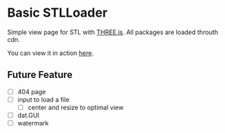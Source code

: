# Basic STLLoader

Simple view page for STL with [THREE.js](https://threejs.org). All packages are loaded throuth cdn.

You can view it in action [here](https://fabulous-choux-fe6fcb.netlify.app).


## Future Feature
- [ ] 404 page
- [ ] input to load a file
  - [ ] center and resize to optimal view 
- [ ] dat.GUI
- [ ] watermark
